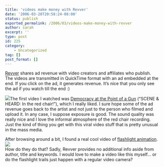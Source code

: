 ```yaml
---
title: 'videos make money with Revver'
date: '2006-03-28T20:58:24-08:00'
status: publish
exported_permalink: /2006/03/videos-make-money-with-revver
author: sarah
excerpt: ''
type: post
id: 225
category:
    - Uncategorized
tag: []
post_format: []
---
```

[Revver](http://www.revver.com/) shares ad revenue with video creators and affiliates who publish. The videos are transmitted in QuickTime format with an ad embedded at the end. If you click on the ad, it generates revenue. It’s nice that you only see the ad if you watch till the end :)

[![](http://media.revver.com/broadcast/15893/thumbs/thumb_default.jpg)](http://revver.com/video/15893/8982)The first video I watched was [Democracy at the Point of a Gun](http://revver.com/video/15893/8982) (“SCENE &amp; HEARD: In the red chair!”), which I really liked. I sure hope some of the ad revenue goes back to the artist and not just to the person who filmed and upload it. In any case, I suppose exposure is good. The sound quality was really nice and I love the informal atmosphere of the red chair recording. Just the kind of thing you get with this viral video stuff that is pretty unusual in the mass media.

After browsing around a bit, I found a real cool video of [flashlight animation](http://revver.com/video/65/8982).  
[![](http://media.revver.com/broadcast/65/thumbs/thumb_default.jpg)](http://revver.com/video/65/8982)  
How do they do that? Sadly, Revver provides no additional info aside from author, title and keywords. I would love to make a video like this myself… or do the flashlight trails just happen with a regular video camera?